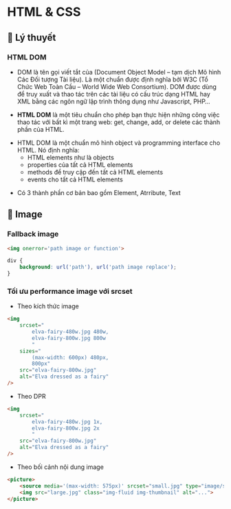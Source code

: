 # **HTML & CSS**
## 🔹 Lý thuyết
### HTML DOM
- DOM là tên gọi viết tắt của (Document Object      Model – tạm dịch Mô hình Các Đối tượng Tài liệu). Là một chuẩn được định nghĩa bởi W3C (Tổ Chức Web Toàn Cầu – World Wide Web Consortium). DOM được dùng để truy xuất và thao tác trên các tài liệu có cấu trúc dạng HTML hay XML bằng các ngôn ngữ lập trình thông dụng như Javascript, PHP…

- **HTML DOM** là một tiêu chuẩn cho phép bạn thực hiện những công việc thao tác với bất kì một trang web: get, change, add, or delete các thành phần của HTML.

* HTML DOM là một chuẩn mô hình object và programming interface cho HTML. Nó định nghĩa:
    - HTML elements như là objects
    - properties của tất cả HTML elements
    - methods để truy cập đến tất cả HTML elements
    - events cho tất cả HTML elements

- Có 3 thành phần cơ bản bao gồm Element, Atrribute, Text

## 🔹 Image 
### Fallback image
``` HTML
<img onerror='path image or function'>
```

``` CSS
div {
    background: url('path'), url('path image replace');
}
```
### Tối ưu performance image với srcset

* Theo kích thức image
``` HTML
<img
    srcset="
        elva-fairy-480w.jpg 480w,
        elva-fairy-800w.jpg 800w
        "
    sizes="
        (max-width: 600px) 480px,
        800px"
    src="elva-fairy-800w.jpg"
    alt="Elva dressed as a fairy" 
/>
```

* Theo DPR
``` HTML
<img
    srcset="
        elva-fairy-480w.jpg 1x,
        elva-fairy-800w.jpg 2x
        "
    src="elva-fairy-800w.jpg"
    alt="Elva dressed as a fairy" 
/>
```

* Theo bối cảnh nội dung image
``` HTML
<picture>
    <source media='(max-width: 575px)' srcset="small.jpg" type="image/svg+xml">
    <img src="large.jpg" class="img-fluid img-thumbnail" alt="...">
</picture>
```